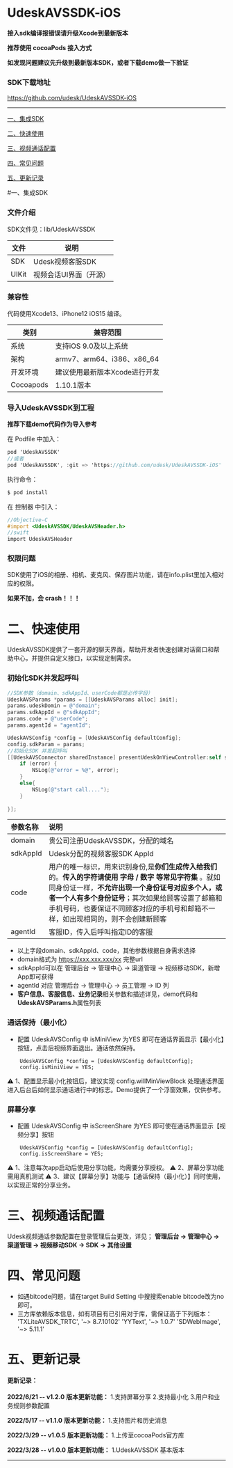 # UdeskAVSSDK-iOS

**接入sdk编译报错误请升级Xcode到最新版本**

**推荐使用 cocoaPods 接入方式**

**如发现问题建议先升级到最新版本SDK，或者下载demo做一下验证**

### SDK下载地址

<https://github.com/udesk/UdeskAVSSDK-iOS>

----------

[一、集成SDK](#一集成SDK)

[二、快速使用](#二快速使用)

[三、视频通话配置](#三视频通话配置)

[四、常见问题](#四常见问题)

[五、更新记录](#五更新记录)


#一、集成SDK

### 文件介绍

SDK文件见：lib/UdeskAVSSDK

| 文件      | 说明                          |
| --------- | -----------------------       |
| SDK       | Udesk视频客服SDK              |
| UIKit     | 视频会话UI界面（开源）        |

### 兼容性

代码使用Xcode13、iPhone12 iOS15 编译。

| 类别      | 兼容范围                      |
| --------- | ----------------------------- |
| 系统      | 支持iOS 9.0及以上系统         |
| 架构      | armv7、arm64、i386、x86_64    |
| 开发环境  | 建议使用最新版本Xcode进行开发 |
| Cocoapods | 1.10.1版本                     |

### 导入UdeskAVSSDK到工程

**推荐下载demo代码作为导入参考**

在 Podfile 中加入：

```objective-c
pod 'UdeskAVSSDK'
//或者
pod 'UdeskAVSSDK', :git => 'https://github.com/udesk/UdeskAVSSDK-iOS'
```
执行命令：

```ruby
$ pod install
```

在 控制器 中引入：

```objective-c
//Objective-C
#import <UdeskAVSSDK/UdeskAVSHeader.h>
//swift
import UdeskAVSHeader
```

### 权限问题

SDK使用了iOS的相册、相机、麦克风、保存图片功能，请在info.plist里加入相对应的权限。

**如果不加，会 crash！！！**

# 二、快速使用

UdeskAVSSDK提供了一套开源的聊天界面，帮助开发者快速创建对话窗口和帮助中心，并提供自定义接口，以实现定制需求。

### 初始化SDK并发起呼叫

```objective-c
//SDK参数（domain、sdkAppId、userCode都是必传字段）
UdeskAVSParams *params = [[UdeskAVSParams alloc] init];
params.udeskDomin = @"domain";
params.sdkAppId = @"sdkAppId";
params.code = @"userCode";
params.agentId = "agentId";

UdeskAVSConfig *config = [UdeskAVSConfig defaultConfig];
config.sdkParam = params;
//初始化SDK 并发起呼叫
[[UdeskAVSConnector sharedInstance] presentUdeskOnViewController:self sdkConfig:config completion:^(NSError * _Nullable error) {
    if (error) {
        NSLog(@"error = %@", error);
    }
    else{
        NSLog(@"start call....");
    }
    
}];

```


| 参数名称              | 说明                                  |
| :------------------   | :----------------------------         |
| domain                | 贵公司注册UdeskAVSSDK，分配的域名     |
| sdkAppId              | Udesk分配的视频客服SDK AppId          |
| code                  | 用户的唯一标识，用来识别身份,是**你们生成传入给我们**的。**传入的字符请使用 字母 / 数字 等常见字符集** 。就如同身份证一样，**不允许出现一个身份证号对应多个人，或者一个人有多个身份证号**；其次如果给顾客设置了邮箱和手机号码，也要保证不同顾客对应的手机号和邮箱不一样，如出现相同的，则不会创建新顾客                |
| agentId               | 客服ID，传入后呼叫指定ID的客服        |


- 以上字段domain、sdkAppId、code，其他参数根据自身需求选择
- domain格式为 https://xxx.xxx.xxx/xx  完整url 
- sdkAppId可以在 管理后台  ->  管理中心  ->  渠道管理 ->  视频移动SDK，新增App即可获得
- agentId 对应 管理后台  ->  管理中心  ->  员工管理 ->  ID 列
- **客户信息、客服信息、业务记录**相关参数和描述详见，demo代码和**UdeskAVSParams.h**属性列表

### 通话保持（最小化）

- 配置 UdeskAVSConfig 中 isMiniView 为YES 即可在通话界面显示【最小化】按钮，点击后视频界面退出。通话依然保持。
```
    UdeskAVSConfig *config = [UdeskAVSConfig defaultConfig];
    config.isMiniView = YES;
```

⚠️ 1、配置显示最小化按钮后，建议实现 config.willMinViewBlock 处理通话界面进入后台后如何显示通话进行中的标志。Demo提供了一个浮窗效果，仅供参考。

### 屏幕分享

- 配置 UdeskAVSConfig 中 isScreenShare 为YES 即可使在通话界面显示【视频分享】按钮
```
    UdeskAVSConfig *config = [UdeskAVSConfig defaultConfig];
    config.isScreenShare = YES;
```
⚠️ 1、注意每次app启动后使用分享功能，均需要分享授权。
⚠️ 2、屏幕分享功能需用真机测试
⚠️ 3、建议【屏幕分享】功能与【通话保持（最小化）】同时使用，以实现正常的分享业务。

# 三、视频通话配置

Udesk视频通话参数配置在登录管理后台更改，详见；
**管理后台  ->  管理中心  ->  渠道管理 ->  视频移动SDK -> SDK -> 其他设置**

# 四、常见问题

- 如遇bitcode问题，请在target Build Setting 中搜搜索enable bitcode改为no即可。
- 三方库依赖版本信息，如有项目有已引用对于库，需保证高于下列版本：
    'TXLiteAVSDK_TRTC', '~> 8.7.10102'
    'YYText', '~> 1.0.7'
    'SDWebImage', '~> 5.11.1'



# 五、更新记录

#### 更新记录：

**2022/6/21 -- v1.2.0**
**版本更新功能：**
1.支持屏幕分享
2.支持最小化
3.用户和业务规则参数配置

**2022/5/17 -- v1.1.0**
**版本更新功能：**
1.支持图片和历史消息

**2022/3/29 -- v1.0.5**
**版本更新功能：**
1.上传至cocoaPods官方库

**2022/3/28 -- v1.0.0**
**版本更新功能：**
1.UdeskAVSSDK 基本版本
 
-----



